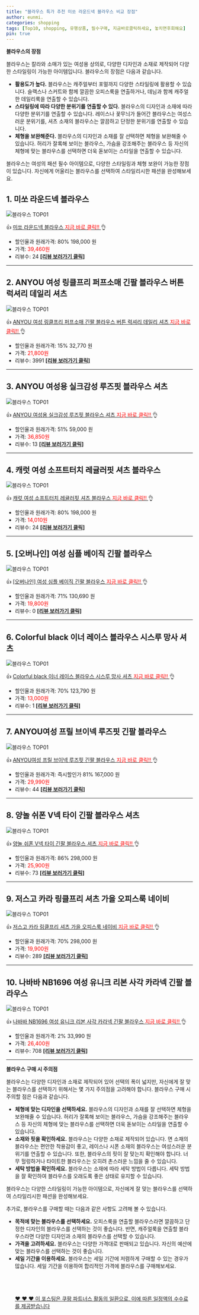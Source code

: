 ```yaml
---
title: "블라우스 특가 추천 미쏘 라운드넥 블라우스 비교 장점"
author: eunmi.
categories: shopping
tags: [Top10, shopping, 유행상품, 필수구매, 지금바로클릭하세요, 놓치면후회해요]
pin: true
---
```

**블라우스의 장점**

블라우스는 칼라와 소매가 있는 여성용 상의로, 다양한 디자인과 소재로 제작되어 다양한 스타일링이 가능한 아이템입니다. 블라우스의 장점은 다음과 같습니다.

* **활용도가 높다.** 블라우스는 캐주얼부터 포멀까지 다양한 스타일링에 활용할 수 있습니다. 슬랙스나 스커트와 함께 깔끔한 오피스룩을 연출하거나, 데님과 함께 캐주얼한 데일리룩을 연출할 수 있습니다.
* **스타일링에 따라 다양한 분위기를 연출할 수 있다.** 블라우스의 디자인과 소재에 따라 다양한 분위기를 연출할 수 있습니다. 레이스나 꽃무늬가 들어간 블라우스는 여성스러운 분위기를, 셔츠 소재의 블라우스는 깔끔하고 단정한 분위기를 연출할 수 있습니다.
* **체형을 보완해준다.** 블라우스의 디자인과 소재를 잘 선택하면 체형을 보완해줄 수 있습니다. 허리가 잘록해 보이는 블라우스, 가슴을 강조해주는 블라우스 등 자신의 체형에 맞는 블라우스를 선택하면 더욱 돋보이는 스타일을 연출할 수 있습니다.

블라우스는 여성의 패션 필수 아이템으로, 다양한 스타일링과 체형 보완이 가능한 장점이 있습니다. 자신에게 어울리는 블라우스를 선택하여 스타일리시한 패션을 완성해보세요.

   

## 1. 미쏘 라운드넥 블라우스

![블라우스 TOP01](https://thumbnail10.coupangcdn.com/thumbnails/remote/230x230ex/image/rs_quotation_api/2yd2ylk1/ab4c2e6ce5cf428aa43b98bb9129b809.jpg)


👍 [미쏘 라운드넥 블라우스 <font color=red> 지금 바로 클릭!! </font> ](https://link.coupang.com/re/AFFSDP?lptag=AF3617701&subid=GithubCoopas&pageKey=7515380760&traceid=V0-153&itemId=19700719776&vendorItemId=86805451380) 👌 


- 할인율과 원래가격: 80%  198,000   원
- 가격: <span style='color:red'>39,460원</span>
- 리뷰수: 24  [**[리뷰 보러가기 클릭]**](https://link.coupang.com/re/AFFSDP?lptag=AF3617701&subid=GithubCoopas&pageKey=7515380760&traceid=V0-153&itemId=19700719776&vendorItemId=86805451380)

---


   

## 2. ANYOU 여성 링클프리 퍼프소매 긴팔 블라우스 버튼 럭셔리 데일리 셔츠

![블라우스 TOP01](https://thumbnail8.coupangcdn.com/thumbnails/remote/230x230ex/image/vendor_inventory/a4a2/2c31e4bf5b2cc465298cd16c088dc46928fb4f947d9cdbbeadcfaacecde4.jpg)


👍 [ANYOU 여성 링클프리 퍼프소매 긴팔 블라우스 버튼 럭셔리 데일리 셔츠 <font color=red> 지금 바로 클릭!! </font> ](https://link.coupang.com/re/AFFSDP?lptag=AF3617701&subid=GithubCoopas&pageKey=7534842484&traceid=V0-153&itemId=19793180236&vendorItemId=87196335653) 👌 


- 할인율과 원래가격: 15%  32,770   원
- 가격: <span style='color:red'>21,800원</span>
- 리뷰수: 3991  [**[리뷰 보러가기 클릭]**](https://link.coupang.com/re/AFFSDP?lptag=AF3617701&subid=GithubCoopas&pageKey=7534842484&traceid=V0-153&itemId=19793180236&vendorItemId=87196335653)

---


   

## 3. ANYOU 여성용 실크감성 루즈핏 블라우스 셔츠

![블라우스 TOP01](https://thumbnail8.coupangcdn.com/thumbnails/remote/230x230ex/image/vendor_inventory/4406/374b7601ee375b55e3460d1c0a9ed400b1cf04366c0c636b33ce50e5a97d.jpg)


👍 [ANYOU 여성용 실크감성 루즈핏 블라우스 셔츠 <font color=red> 지금 바로 클릭!! </font> ](https://link.coupang.com/re/AFFSDP?lptag=AF3617701&subid=GithubCoopas&pageKey=7589889681&traceid=V0-153&itemId=20053975839&vendorItemId=87348378297) 👌 


- 할인율과 원래가격: 51%  59,000   원
- 가격: <span style='color:red'>36,850원</span>
- 리뷰수: 13  [**[리뷰 보러가기 클릭]**](https://link.coupang.com/re/AFFSDP?lptag=AF3617701&subid=GithubCoopas&pageKey=7589889681&traceid=V0-153&itemId=20053975839&vendorItemId=87348378297)

---


   

## 4. 캐럿 여성 소프트터치 레귤러핏 셔츠 블라우스

![블라우스 TOP01](https://thumbnail8.coupangcdn.com/thumbnails/remote/230x230ex/image/retail/images/2907545562229399-705ee563-de09-4bf9-bd79-7ad4d9603291.jpg)


👍 [캐럿 여성 소프트터치 레귤러핏 셔츠 블라우스 <font color=red> 지금 바로 클릭!! </font> ](https://link.coupang.com/re/AFFSDP?lptag=AF3617701&subid=GithubCoopas&pageKey=4359699769&traceid=V0-153&itemId=5126209206&vendorItemId=72435683306) 👌 


- 할인율과 원래가격: 80%  198,000   원
- 가격: <span style='color:red'>14,010원</span>
- 리뷰수: 24  [**[리뷰 보러가기 클릭]**](https://link.coupang.com/re/AFFSDP?lptag=AF3617701&subid=GithubCoopas&pageKey=4359699769&traceid=V0-153&itemId=5126209206&vendorItemId=72435683306)

---


   

## 5. [오버나인] 여성 심플 베이직 긴팔 블라우스

![블라우스 TOP01](https://thumbnail8.coupangcdn.com/thumbnails/remote/230x230ex/image/vendor_inventory/1b48/628e265841640350774ad02a94972c21fe91fe9437cf6dc87b87a3ca7c34.jpg)


👍 [[오버나인] 여성 심플 베이직 긴팔 블라우스 <font color=red> 지금 바로 클릭!! </font> ](https://link.coupang.com/re/AFFSDP?lptag=AF3617701&subid=GithubCoopas&pageKey=7290115044&traceid=V0-153&itemId=18630762858&vendorItemId=85766129903) 👌 


- 할인율과 원래가격: 71%  130,690   원
- 가격: <span style='color:red'>19,800원</span>
- 리뷰수: 0  [**[리뷰 보러가기 클릭]**](https://link.coupang.com/re/AFFSDP?lptag=AF3617701&subid=GithubCoopas&pageKey=7290115044&traceid=V0-153&itemId=18630762858&vendorItemId=85766129903)

---


   

## 6. Colorful black 이너 레이스 블라우스 시스루 망사 셔츠

![블라우스 TOP01](https://thumbnail7.coupangcdn.com/thumbnails/remote/230x230ex/image/vendor_inventory/7e6d/3d5124875a10c46e0e6a835ba33aee317059958628da52d3121bece31443.jpg)


👍 [Colorful black 이너 레이스 블라우스 시스루 망사 셔츠 <font color=red> 지금 바로 클릭!! </font> ](https://link.coupang.com/re/AFFSDP?lptag=AF3617701&subid=GithubCoopas&pageKey=6293384122&traceid=V0-153&itemId=12975993959&vendorItemId=80239971501) 👌 


- 할인율과 원래가격: 70%  123,790   원
- 가격: <span style='color:red'>13,000원</span>
- 리뷰수: 1  [**[리뷰 보러가기 클릭]**](https://link.coupang.com/re/AFFSDP?lptag=AF3617701&subid=GithubCoopas&pageKey=6293384122&traceid=V0-153&itemId=12975993959&vendorItemId=80239971501)

---


   

## 7. ANYOU여성 프릴 브이넥 루즈핏 긴팔 블라우스

![블라우스 TOP01](https://thumbnail10.coupangcdn.com/thumbnails/remote/230x230ex/image/vendor_inventory/9544/37c96c1edfb7b4bfcba0b729449d19583fa4dfdd9d4d5fcf8488c6f58e5b.jpeg)


👍 [ANYOU여성 프릴 브이넥 루즈핏 긴팔 블라우스 <font color=red> 지금 바로 클릭!! </font> ](https://link.coupang.com/re/AFFSDP?lptag=AF3617701&subid=GithubCoopas&pageKey=7561574159&traceid=V0-153&itemId=19922416025&vendorItemId=87382794518) 👌 


- 할인율과 원래가격: 즉시할인가 81%  167,000   원
- 가격: <span style='color:red'>29,990원</span>
- 리뷰수: 44  [**[리뷰 보러가기 클릭]**](https://link.coupang.com/re/AFFSDP?lptag=AF3617701&subid=GithubCoopas&pageKey=7561574159&traceid=V0-153&itemId=19922416025&vendorItemId=87382794518)

---


   

## 8. 양놀 쉬폰 V넥 타이 긴팔 블라우스 셔츠

![블라우스 TOP01](https://thumbnail8.coupangcdn.com/thumbnails/remote/230x230ex/image/vendor_inventory/6c29/e11e8651f43b9ecf246c3288798f94d531c3fd46b90d0bed213b37fcd301.jpg)


👍 [양놀 쉬폰 V넥 타이 긴팔 블라우스 셔츠 <font color=red> 지금 바로 클릭!! </font> ](https://link.coupang.com/re/AFFSDP?lptag=AF3617701&subid=GithubCoopas&pageKey=7173524848&traceid=V0-153&itemId=18077755487&vendorItemId=85230818194) 👌 


- 할인율과 원래가격: 86%  298,000   원
- 가격: <span style='color:red'>25,900원</span>
- 리뷰수: 73  [**[리뷰 보러가기 클릭]**](https://link.coupang.com/re/AFFSDP?lptag=AF3617701&subid=GithubCoopas&pageKey=7173524848&traceid=V0-153&itemId=18077755487&vendorItemId=85230818194)

---


   

## 9. 저스고 카라 링클프리 셔츠 가을 오피스룩 네이비

![블라우스 TOP01](https://thumbnail6.coupangcdn.com/thumbnails/remote/230x230ex/image/vendor_inventory/1412/ff7832dcfef4c6e42dda5ea7d4e04849e6aa87d7123aa575dd8204b77157.jpg)


👍 [저스고 카라 링클프리 셔츠 가을 오피스룩 네이비 <font color=red> 지금 바로 클릭!! </font> ](https://link.coupang.com/re/AFFSDP?lptag=AF3617701&subid=GithubCoopas&pageKey=7613973629&traceid=V0-153&itemId=20171984961&vendorItemId=87264152228) 👌 


- 할인율과 원래가격: 70%  298,000   원
- 가격: <span style='color:red'>19,900원</span>
- 리뷰수: 289  [**[리뷰 보러가기 클릭]**](https://link.coupang.com/re/AFFSDP?lptag=AF3617701&subid=GithubCoopas&pageKey=7613973629&traceid=V0-153&itemId=20171984961&vendorItemId=87264152228)

---


   

## 10. 나바바 NB1696 여성 유니크 리본 사각 카라넥 긴팔 블라우스

![블라우스 TOP01](https://thumbnail7.coupangcdn.com/thumbnails/remote/230x230ex/image/vendor_inventory/9ab2/510e58cadb079f9d9b890272ee3b5f45f4056129e60861efcf08eeb4a0c9.jpg)


👍 [나바바 NB1696 여성 유니크 리본 사각 카라넥 긴팔 블라우스 <font color=red> 지금 바로 클릭!! </font> ](https://link.coupang.com/re/AFFSDP?lptag=AF3617701&subid=GithubCoopas&pageKey=7548597874&traceid=V0-153&itemId=19860314960&vendorItemId=87237376877) 👌 


- 할인율과 원래가격: 2%  33,990   원
- 가격: <span style='color:red'>26,400원</span>
- 리뷰수: 708  [**[리뷰 보러가기 클릭]**](https://link.coupang.com/re/AFFSDP?lptag=AF3617701&subid=GithubCoopas&pageKey=7548597874&traceid=V0-153&itemId=19860314960&vendorItemId=87237376877)

---
**블라우스 구매 시 주의점**

블라우스는 다양한 디자인과 소재로 제작되어 있어 선택의 폭이 넓지만, 자신에게 잘 맞는 블라우스를 선택하기 위해서는 몇 가지 주의점을 고려해야 합니다. 블라우스 구매 시 주의할 점은 다음과 같습니다.

* **체형에 맞는 디자인을 선택하세요.** 블라우스의 디자인과 소재를 잘 선택하면 체형을 보완해줄 수 있습니다. 허리가 잘록해 보이는 블라우스, 가슴을 강조해주는 블라우스 등 자신의 체형에 맞는 블라우스를 선택하면 더욱 돋보이는 스타일을 연출할 수 있습니다.
* **소재와 핏을 확인하세요.** 블라우스는 다양한 소재로 제작되어 있습니다. 면 소재의 블라우스는 편안한 착용감이 좋고, 레이스나 시폰 소재의 블라우스는 여성스러운 분위기를 연출할 수 있습니다. 또한, 블라우스의 핏이 잘 맞는지 확인해야 합니다. 너무 헐렁하거나 타이트한 블라우스는 오히려 촌스러운 느낌을 줄 수 있습니다.
* **세탁 방법을 확인하세요.** 블라우스는 소재에 따라 세탁 방법이 다릅니다. 세탁 방법을 잘 확인하여 블라우스를 오래도록 좋은 상태로 유지할 수 있습니다.

블라우스는 다양한 스타일링이 가능한 아이템으로, 자신에게 잘 맞는 블라우스를 선택하여 스타일리시한 패션을 완성해보세요.

추가로, 블라우스를 구매할 때는 다음과 같은 사항도 고려해 볼 수 있습니다.

* **목적에 맞는 블라우스를 선택하세요.** 오피스룩을 연출할 블라우스라면 깔끔하고 단정한 디자인의 블라우스를 선택하는 것이 좋습니다. 반면, 캐주얼룩을 연출할 블라우스라면 다양한 디자인과 소재의 블라우스를 선택할 수 있습니다.
* **가격을 고려하세요.** 블라우스는 다양한 가격대로 판매되고 있습니다. 자신의 예산에 맞는 블라우스를 선택하는 것이 좋습니다.
* **세일 기간을 이용하세요.** 블라우스는 세일 기간에 저렴하게 구매할 수 있는 경우가 많습니다. 세일 기간을 이용하여 합리적인 가격에 블라우스를 구매해보세요.<br><br><br><br><br> [ ❤ ❤ ❤ 이 포스팅은 쿠팡 파트너스 활동의 일환으로, 이에 따른 일정액의 수수료를 제공받습니다](https://link.coupang.com/a/bcEFyh)